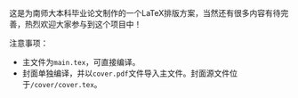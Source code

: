 这是为南师大本科毕业论文制作的一个LaTeX排版方案，当然还有很多内容有待完善，热烈欢迎大家参与到这个项目中！

注意事项：
* 主文件为`main.tex`，可直接编译。
* 封面单独编译，并以`cover.pdf`文件导入主文件。封面源文件位于`/cover/cover.tex`。
